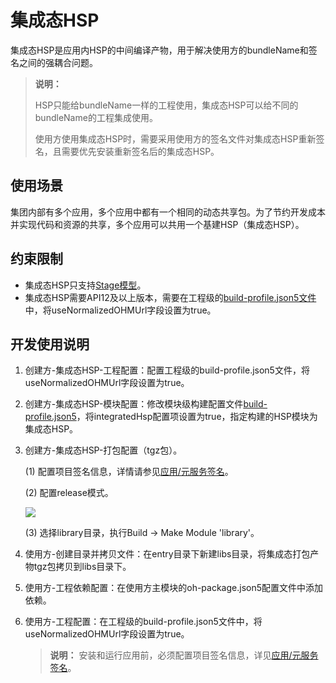 # 集成态HSP
<!--Kit: Ability Kit-->
<!--Subsystem: BundleManager-->
<!--Owner: @wanghang904-->
<!--Designer: @hanfeng6-->
<!--Tester: @kongjing2-->
<!--Adviser: @Brilliantry_Rui-->

集成态HSP是应用内HSP的中间编译产物，用于解决使用方的bundleName和签名之间的强耦合问题。
> **说明：** 
>
> HSP只能给bundleName一样的工程使用，集成态HSP可以给不同的bundleName的工程集成使用。
>
> 使用方使用集成态HSP时，需要采用使用方的签名文件对集成态HSP重新签名，且需要优先安装重新签名后的集成态HSP。

## 使用场景
集团内部有多个应用，多个应用中都有一个相同的动态共享包。为了节约开发成本并实现代码和资源的共享，多个应用可以共用一个基建HSP（集成态HSP）。

## 约束限制
- 集成态HSP只支持[Stage模型](application-package-structure-stage.md)。
- 集成态HSP需要API12及以上版本，需要在工程级的[build-profile.json5文件](https://developer.huawei.com/consumer/cn/doc/harmonyos-guides/ide-hvigor-build-profile-app)中，将useNormalizedOHMUrl字段设置为true。

## 开发使用说明
1. 创建方-集成态HSP-工程配置：配置工程级的build-profile.json5文件，将useNormalizedOHMUrl字段设置为true。

    <!-- @[integrated_hsp_002](https://gitcode.com/openharmony/applications_app_samples/blob/master/code/DocsSample/bmsSample/IntegratedHsp/build-profile.json5) -->
2. 创建方-集成态HSP-模块配置：修改模块级构建配置文件[build-profile.json5](https://developer.huawei.com/consumer/cn/doc/harmonyos-guides/ide-hvigor-build-profile)，将integratedHsp配置项设置为true，指定构建的HSP模块为集成态HSP。

    <!-- @[integrated_hsp_001](https://gitcode.com/openharmony/applications_app_samples/blob/master/code/DocsSample/bmsSample/IntegratedHsp/library/build-profile.json5) -->

3. 创建方-集成态HSP-打包配置（tgz包）。

    (1) 配置项目签名信息，详情请参见[应用/元服务签名](https://developer.huawei.com/consumer/cn/doc/harmonyos-guides/ide-signing)。

    (2) 配置release模式。

    ![](./figures/ide-release-setting.png)

    (3) 选择library目录，执行Build -> Make Module 'library'。

4. 使用方-创建目录并拷贝文件：在entry目录下新建libs目录，将集成态打包产物tgz包拷贝到libs目录下。

5. 使用方-工程依赖配置：在使用方主模块的oh-package.json5配置文件中添加依赖。

    <!-- @[integrated_hsp_003](https://gitcode.com/openharmony/applications_app_samples/blob/master/code/DocsSample/bmsSample/IntegratedHsp/entry/oh-package.json5) -->

6. 使用方-工程配置：在工程级的build-profile.json5文件中，将useNormalizedOHMUrl字段设置为true。

    <!-- @[integrated_hsp_002](https://gitcode.com/openharmony/applications_app_samples/blob/master/code/DocsSample/bmsSample/IntegratedHsp/build-profile.json5) -->
    > **说明：** 
    > 安装和运行应用前，必须配置项目签名信息，详见[应用/元服务签名](https://developer.huawei.com/consumer/cn/doc/harmonyos-guides/ide-signing)。